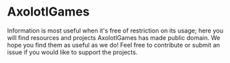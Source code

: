 # AxolotlGames

Information is most useful when it's free of restriction on its usage; here you will find resources and projects AxolotlGames has made public domain. We hope you find them as useful as we do! Feel free to contribute or submit an issue if you would like to support the projects.
